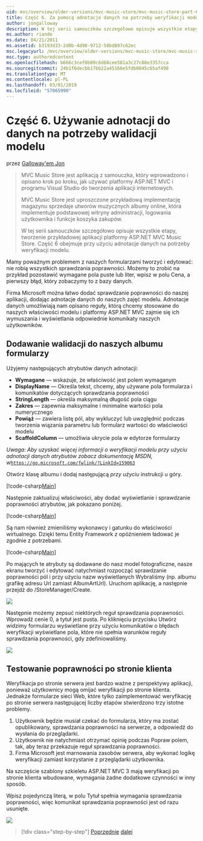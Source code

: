```yaml
---
uid: mvc/overview/older-versions/mvc-music-store/mvc-music-store-part-6
title: Część 6. Za pomocą adnotacje danych na potrzeby weryfikacji modelu | Dokumentacja firmy Microsoft
author: jongalloway
description: W tej serii samouczków szczegółowo opisuje wszystkie etapy, tworzenie przykładowej aplikacji platformy ASP.NET MVC Music Store. Część 6 obejmuje korzystanie z adnotacji danych dla modelu V...
ms.author: riande
ms.date: 04/21/2011
ms.assetid: b3193d33-2d0b-4d98-9712-58bd897c62ec
msc.legacyurl: /mvc/overview/older-versions/mvc-music-store/mvc-music-store-part-6
msc.type: authoredcontent
ms.openlocfilehash: b666c3cef0b09c6d68cee581a3c27c08e3357cca
ms.sourcegitcommit: 24b1f6decbb17bb22a45166e5fdb0845c65af498
ms.translationtype: MT
ms.contentlocale: pl-PL
ms.lasthandoff: 03/01/2019
ms.locfileid: "57065990"
---
```

<a name="part-6-using-data-annotations-for-model-validation"></a>Część 6. Używanie adnotacji do danych na potrzeby walidacji modelu
====================
przez [Galloway'em Jon](https://github.com/jongalloway)

> MVC Music Store jest aplikacją z samouczka, który wprowadzono i opisano krok po kroku, jak używać platformy ASP.NET MVC i programu Visual Studio do tworzenia aplikacji internetowych.  
>   
> MVC Music Store jest uproszczone przykładową implementację magazynu sprzedaje utworów muzycznych albumy online, która implementuje podstawowej witryny administracji, logowania użytkownika i funkcje koszyka zakupów.  
>   
> W tej serii samouczków szczegółowo opisuje wszystkie etapy, tworzenie przykładowej aplikacji platformy ASP.NET MVC Music Store. Część 6 obejmuje przy użyciu adnotacje danych na potrzeby weryfikacji modelu.


Mamy poważnym problemem z naszych formularzami tworzyć i edytować: nie robią wszystkich sprawdzania poprawności. Możemy to zrobić na przykład pozostawić wymagane pola puste lub liter, wpisz w polu Cena, a pierwszy błąd, który zobaczymy to z bazy danych.

Firma Microsoft można łatwo dodać sprawdzanie poprawności do naszej aplikacji, dodając adnotacje danych do naszych zajęć modelu. Adnotacje danych umożliwiają nam opisano reguły, którą chcemy stosowane do naszych właściwości modelu i platformy ASP.NET MVC zajmie się ich wymuszania i wyświetlania odpowiednie komunikaty naszych użytkowników.

## <a name="adding-validation-to-our-album-forms"></a>Dodawanie walidacji do naszych albumu formularzy

Użyjemy następujących atrybutów danych adnotacji:

- **Wymagane** — wskazuje, że właściwość jest polem wymaganym
- **DisplayName** — Określa tekst, chcemy, aby używane pola formularza i komunikatów dotyczących sprawdzania poprawności
- **StringLength** — określa maksymalną długość pola ciągu
- **Zakres** — zapewnia maksymalne i minimalne wartości pola numerycznego
- **Powiąż** — zawiera listę pól, aby wykluczyć lub uwzględnić podczas tworzenia wiązania parametru lub formularz wartości do właściwości modelu
- **ScaffoldColumn** — umożliwia ukrycie pola w edytorze formularzy

*Uwaga: Aby uzyskać więcej informacji o weryfikacji modelu przy użyciu adnotacji danych atrybutów zobacz dokumentację MSDN, w*[`https://go.microsoft.com/fwlink/?LinkId=159063`](https://go.microsoft.com/fwlink/?LinkId=159063)

Otwórz klasę albumu i dodaj następującą *przy użyciu* instrukcji u góry.

[!code-csharp[Main](mvc-music-store-part-6/samples/sample1.cs)]

Następnie zaktualizuj właściwości, aby dodać wyświetlanie i sprawdzanie poprawności atrybutów, jak pokazano poniżej.

[!code-csharp[Main](mvc-music-store-part-6/samples/sample2.cs)]

Są nam również zmieniliśmy wykonawcy i gatunku do właściwości wirtualnego. Dzięki temu Entity Framework z opóźnieniem ładować je zgodnie z potrzebami.

[!code-csharp[Main](mvc-music-store-part-6/samples/sample3.cs)]

Po mających te atrybuty są dodawane do nasz model fotograficzne, nasze ekranu tworzyć i edytować natychmiast rozpocząć sprawdzanie poprawności pól i przy użyciu nazw wyświetlanych Wybraliśmy (np. albumu grafikę adresu Url zamiast AlbumArtUrl). Uruchom aplikację, a następnie przejdź do /StoreManager/Create.

![](mvc-music-store-part-6/_static/image1.png)

Następnie możemy zepsuć niektórych reguł sprawdzania poprawności. Wprowadź cenie 0, a tytuł jest pusta. Po kliknięciu przycisku Utwórz widzimy formularzu wyświetlane przy użyciu komunikatów o błędach weryfikacji wyświetlane pola, które nie spełnia warunków reguły sprawdzania poprawności, gdy zdefiniowaliśmy.

![](mvc-music-store-part-6/_static/image2.png)

## <a name="testing-the-client-side-validation"></a>Testowanie poprawności po stronie klienta

Weryfikacja po stronie serwera jest bardzo ważne z perspektywy aplikacji, ponieważ użytkownicy mogą omijać weryfikacji po stronie klienta. Jednakże formularze sieci Web, które tylko zaimplementować weryfikację po stronie serwera następującej liczby etapów stwierdzono trzy istotne problemy.

1. Użytkownik będzie musiał czekać do formularza, który ma zostać opublikowany, sprawdzania poprawności na serwerze, a odpowiedź do wysłania do przeglądarki.
2. Użytkownik nie natychmiast otrzymać opinię podczas Popraw polem, tak, aby teraz przekazuje reguł sprawdzania poprawności.
3. Firma Microsoft jest marnowania zasobów serwera, aby wykonać logikę weryfikacji zamiast korzystanie z przeglądarki użytkownika.

Na szczęście szablony szkieletu ASP.NET MVC 3 mają weryfikacji po stronie klienta wbudowane, wymagania żadne dodatkowe czynności w inny sposób.

Wpisz pojedynczą literą, w polu Tytuł spełnia wymagania sprawdzania poprawności, więc komunikat sprawdzania poprawności jest od razu usunięte.

![](mvc-music-store-part-6/_static/image3.png)


> [!div class="step-by-step"]
> [Poprzednie](mvc-music-store-part-5.md)
> [dalej](mvc-music-store-part-7.md)
